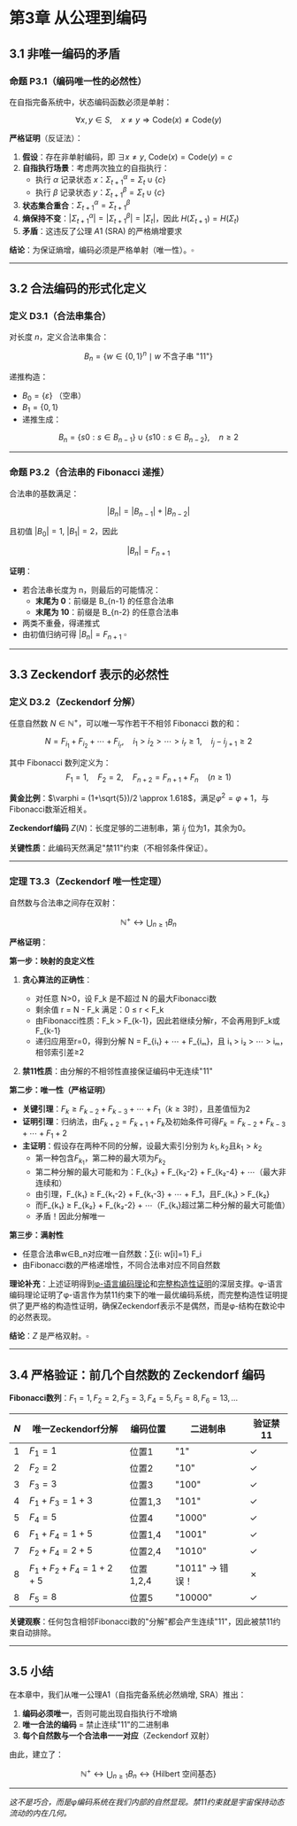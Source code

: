 # 第3章 从公理到编码

## 3.1 非唯一编码的矛盾

### 命题 P3.1（编码唯一性的必然性）
在自指完备系统中，状态编码函数必须是单射：

$$\forall x,y \in S, \quad x \neq y \Rightarrow \mathrm{Code}(x) \neq \mathrm{Code}(y)$$

**严格证明**（反证法）：
1. **假设**：存在非单射编码，即 $\exists x \neq y$, $\mathrm{Code}(x) = \mathrm{Code}(y) = c$
2. **自指执行场景**：考虑两次独立的自指执行：
   - 执行 $\alpha$ 记录状态 $x$：$\Sigma_{t+1}^\alpha = \Sigma_t \cup \{c\}$  
   - 执行 $\beta$ 记录状态 $y$：$\Sigma_{t+1}^\beta = \Sigma_t \cup \{c\}$
3. **状态集合重合**：$\Sigma_{t+1}^\alpha = \Sigma_{t+1}^\beta$
4. **熵保持不变**：$|\Sigma_{t+1}^\alpha| = |\Sigma_{t+1}^\beta| = |\Sigma_t|$，因此 $H(\Sigma_{t+1}) = H(\Sigma_t)$
5. **矛盾**：这违反了公理 $A1$ (SRA) 的严格熵增要求

**结论**：为保证熵增，编码必须是严格单射（唯一性）。$\square$

---

## 3.2 合法编码的形式化定义

### 定义 D3.1（合法串集合）
对长度 $n$，定义合法串集合：

$$B_n = \{w\in \{0,1\}^n \mid w \text{ 不含子串 "11"}\}$$

递推构造：
- $B_0 = \{\varepsilon\}$ （空串）
- $B_1 = \{0,1\}$
- 递推生成：

$$B_n = \{s0: s\in B_{n-1}\} \cup \{s10: s\in B_{n-2}\}, \quad n\ge 2$$

---

### 命题 P3.2（合法串的 Fibonacci 递推）
合法串的基数满足：

$$|B_n| = |B_{n-1}| + |B_{n-2}|$$

且初值 $|B_0|=1$, $|B_1|=2$，因此

$$|B_n| = F_{n+1}$$

**证明**：
- 若合法串长度为 n，则最后的可能情况：
  - **末尾为 0**：前缀是 B_{n-1} 的任意合法串
  - **末尾为 10**：前缀是 B_{n-2} 的任意合法串
- 两类不重叠，得递推式
- 由初值归纳可得 $|B_n|=F_{n+1}$ $\square$

---

## 3.3 Zeckendorf 表示的必然性

### 定义 D3.2（Zeckendorf 分解）
任意自然数 $N\in\mathbb{N}^+$，可以唯一写作若干不相邻 Fibonacci 数的和：

$$
N = F_{i_1} + F_{i_2} + \cdots + F_{i_r}, \quad i_1 > i_2 > \cdots > i_r \geq 1, \quad i_j - i_{j+1} \geq 2
$$

其中 Fibonacci 数列定义为：
$$
F_1 = 1, \quad F_2 = 2, \quad F_{n+2} = F_{n+1} + F_n \quad (n \geq 1)
$$

**黄金比例**：$\varphi = (1+\sqrt{5})/2 \approx 1.618$，满足$\varphi^2 = \varphi+1$，与Fibonacci数渐近相关。

**Zeckendorf编码** $Z(N)$：长度足够的二进制串，第 $i_j$ 位为1，其余为0。

**关键性质**：此编码天然满足"禁11"约束（不相邻条件保证）。

---

### 定理 T3.3（Zeckendorf 唯一性定理）
自然数与合法串之间存在双射：

$$
\mathbb{N}^+ \longleftrightarrow \bigcup_{n\ge 1} B_n
$$

**严格证明**：

**第一步：映射的良定义性**
1. **贪心算法的正确性**：
   - 对任意 N>0，设 F_k 是不超过 N 的最大Fibonacci数
   - 剩余值 r = N - F_k 满足：0 ≤ r < F_k
   - 由Fibonacci性质：F_k > F_{k-1}，因此若继续分解r，不会再用到F_k或F_{k-1}
   - 递归应用至r=0，得到分解 N = F_{i₁} + ⋯ + F_{iₘ}，且 i₁ > i₂ > ⋯ > iₘ，相邻索引差≥2

2. **禁11性质**：由分解的不相邻性直接保证编码中无连续"11"

**第二步：唯一性（严格证明）**
- **关键引理**：$F_k \geq F_{k-2} + F_{k-3} + \cdots + F_1$（$k\geq 3$时），且差值恒为2
- **证明引理**：归纳法，由$F_{k+2} = F_{k+1} + F_k$及初始条件可得$F_k = F_{k-2} + F_{k-3} + \cdots + F_1 + 2$
- **主证明**：假设存在两种不同的分解，设最大索引分别为 $k_1, k_2$且$k_1>k_2$
  - 第一种包含$F_{k_1}$，第二种的最大项为$F_{k_2}$
  - 第二种分解的最大可能和为：F_{k₂} + F_{k₂-2} + F_{k₂-4} + ⋯（最大非连续和）
  - 由引理，F_{k₁} ≥ F_{k₁-2} + F_{k₁-3} + ⋯ + F_1，且F_{k₁} > F_{k₂}
  - 而F_{k₁} ≥ F_{k₂} + F_{k₂-2} + ⋯（F_{k₁}超过第二种分解的最大可能值）
  - 矛盾！因此分解唯一

**第三步：满射性**
- 任意合法串w∈B_n对应唯一自然数：∑{i: w[i]=1} F_i
- 由Fibonacci数的严格递增性，不同合法串对应不同自然数

**理论补充**：上述证明得到[φ-语言编码理论](math/01-language-encoding.md)和[完整构造性证明](math/13-appendix-proofs.md)的深层支撑。φ-语言编码理论证明了φ-语言作为禁11约束下的唯一最优编码系统，而完整构造性证明提供了更严格的构造性证明，确保Zeckendorf表示不是偶然，而是φ-结构在数论中的必然表现。

**结论**：$Z$ 是严格双射。$\square$

---

## 3.4 严格验证：前几个自然数的 Zeckendorf 编码

**Fibonacci数列**：$F_1=1, F_2=2, F_3=3, F_4=5, F_5=8, F_6=13, \ldots$

| $N$ | 唯一Zeckendorf分解 | 编码位置 | 二进制串 | 验证禁11 |
|---|-------------------|----------|----------|----------|
| 1 | $F_1 = 1$ | 位置1 | "1" | ✓ |
| 2 | $F_2 = 2$ | 位置2 | "10" | ✓ |
| 3 | $F_3 = 3$ | 位置3 | "100" | ✓ |
| 4 | $F_1 + F_3 = 1+3$ | 位置1,3 | "101" | ✓ |
| 5 | $F_4 = 5$ | 位置4 | "1000" | ✓ |
| 6 | $F_1 + F_4 = 1+5$ | 位置1,4 | "1001" | ✓ |
| 7 | $F_2 + F_4 = 2+5$ | 位置2,4 | "1010" | ✓ |
| 8 | $F_1 + F_2 + F_4 = 1+2+5$ | 位置1,2,4 | "1011" $\to$ 错误！ | ✗ |
| 8 | $F_5 = 8$ | 位置5 | "10000" | ✓ |

**关键观察**：任何包含相邻Fibonacci数的"分解"都会产生连续"11"，因此被禁11约束自动排除。

---

## 3.5 小结

在本章中，我们从唯一公理A1（自指完备系统必然熵增, SRA）推出：

1. **编码必须唯一**，否则可能出现自指执行不增熵
2. **唯一合法的编码** = 禁止连续"11"的二进制串
3. **每个自然数与一个合法串一一对应**（Zeckendorf 双射）

由此，建立了：

$$
\mathbb{N}^+ \longleftrightarrow \bigcup_{n\ge 1} B_n \longleftrightarrow \{\text{Hilbert 空间基态}\}
$$

---

*这不是巧合，而是$\varphi$编码系统在我们内部的自然显现。禁11约束就是宇宙保持动态流动的内在几何。*